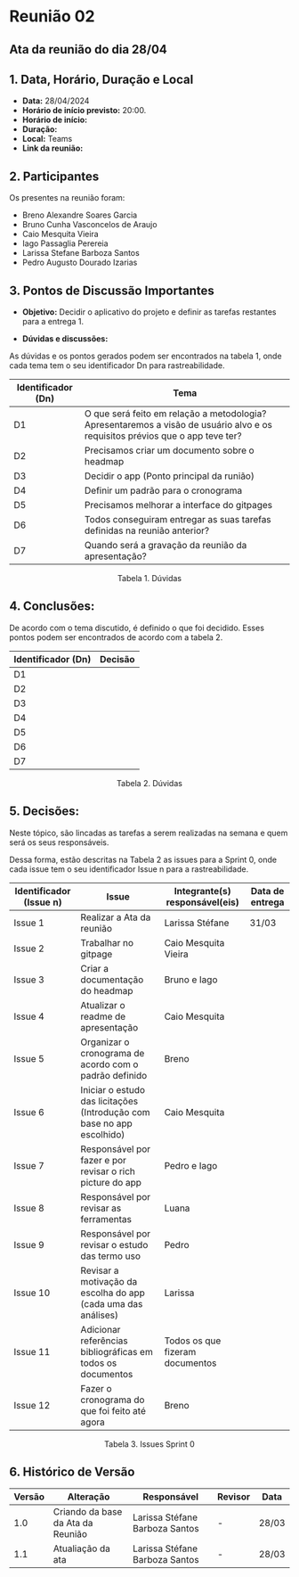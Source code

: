 # Reunião 02

## Ata da reunião do dia 28/04

## 1. Data, Horário, Duração e Local

- **Data:** 28/04/2024
- **Horário de início previsto:** 20:00.
- **Horário de início:** 
- **Duração:** 
- **Local:** Teams 
- **Link da reunião:** 

## 2. Participantes

Os presentes na reunião foram:

- Breno Alexandre Soares Garcia
- Bruno Cunha Vasconcelos de Araujo
- Caio Mesquita Vieira
- Iago Passaglia Perereia
- Larissa Stefane Barboza Santos
- Pedro Augusto Dourado Izarias

## 3. Pontos de Discussão Importantes

- **Objetivo:** Decidir o aplicativo do projeto e definir as tarefas restantes para a entrega 1.

- **Dúvidas e discussões:**

As dúvidas e os pontos gerados podem ser encontrados na tabela 1, onde cada tema tem o seu identificador Dn para rastreabilidade.

| Identificador (Dn) | Tema |
| - | - |
| D1 | O que será feito em relação a metodologia? Apresentaremos a visão de usuário alvo e os requisitos prévios que o app teve ter? | 
| D2 | Precisamos criar um documento sobre o headmap|
| D3 | Decidir o app (Ponto principal da runião) |
| D4 | Definir um padrão para o cronograma |
| D5 | Precisamos melhorar a interface do gitpages |
| D6 | Todos conseguiram entregar as suas tarefas definidas na reunião anterior? |
| D7 | Quando será a gravação da reunião da apresentação? |


<p align="center"> Tabela 1. Dúvidas </p>

## 4. Conclusões: 

De acordo com o tema discutido, é definido o que foi decidido. Esses pontos podem ser encontrados de acordo com a tabela 2.

| Identificador (Dn) | Decisão |
| - | - |
| D1 |  | 
| D2 |  |
| D3 |  |
| D4 |  |
| D5 |  |
| D6 |  |
| D7 |  |

<p align="center"> Tabela 2. Dúvidas </p>

## 5. Decisões:

Neste tópico, são lincadas as tarefas a serem realizadas na semana e quem será os seus responsáveis.

Dessa forma, estão descritas na Tabela 2 as issues para a Sprint 0, onde cada issue tem o seu identificador Issue n para a rastreabilidade.

| Identificador (Issue n) | Issue | Integrante(s) responsável(eis) | Data de entrega |
| - | - | - | - |
| Issue 1 | Realizar a Ata da reunião  | Larissa Stéfane | 31/03|
| Issue 2 | Trabalhar no gitpage | Caio Mesquita Vieira |  |
| Issue 3 | Criar a documentação do headmap |  Bruno e Iago | |
| Issue 4 | Atualizar o readme de apresentação | Caio Mesquita | |
| Issue 5 | Organizar o cronograma de acordo com o padrão definido | Breno | |
| Issue 6 | Iniciar o estudo das licitações (Introdução com base no app escolhido) | Caio Mesquita | |
| Issue 7 | Responsável por fazer e por revisar o rich picture do app | Pedro e Iago | |
| Issue 8 | Responsável por revisar as ferramentas | Luana | |
| Issue 9 | Responsável por revisar o estudo das termo uso | Pedro | |
| Issue 10 | Revisar a motivação da escolha do app (cada uma das análises) | Larissa | |
| Issue 11 | Adicionar referências bibliográficas em todos os documentos | Todos os que fizeram documentos | |
| Issue 12 | Fazer o cronograma do que foi feito até agora| Breno | |


<p align="center"> Tabela 3. Issues Sprint 0 </p>

## 6. Histórico de Versão

| Versão | Alteração | Responsável | Revisor | Data |
| - | - | - | - | - |
| 1.0 | Criando da base da Ata da Reunião | Larissa Stéfane Barboza Santos | - | 28/03 |
| 1.1 | Atualiação da ata | Larissa Stéfane Barboza Santos |-| 28/03 |
